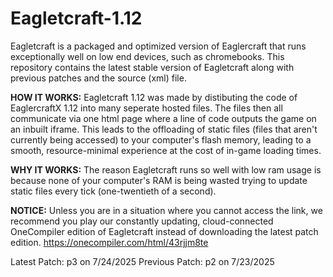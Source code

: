 # Eagletcraft-1.12
Eagletcraft is a packaged and optimized version of Eaglercraft that runs exceptionally well on low end devices, such as chromebooks. This repository contains the latest stable version of Eagletcraft along with previous patches and the source (xml) file.

**HOW IT WORKS:** 
Eagletcraft 1.12 was made by distibuting the code of EaglercraftX 1.12 into many seperate hosted files. The files then all communicate via one html page where a line of code outputs the game on an inbuilt iframe. This leads to the offloading of static files (files that aren't currently being accessed) to your computer's flash memory, leading to a smooth, resource-minimal experience at the cost of in-game loading times.

**WHY IT WORKS:**
The reason Eagletcraft runs so well with low ram usage is because none of your computer's RAM is being wasted trying to update static files every tick (one-twentieth of a second).

**NOTICE:**
Unless you are in a situation where you cannot access the link, we recommend you play our constantly updating, cloud-connected OneCompiler edition of Eagletcraft instead of downloading the latest patch edition. https://onecompiler.com/html/43rjjm8te

Latest Patch: p3 on 7/24/2025
Previous Patch: p2 on 7/23/2025
